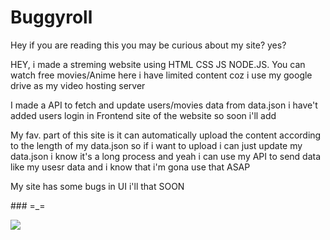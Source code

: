 # Buggyroll
<p>Hey if you are reading this you may be curious about my site? yes?</p>
<p>HEY, i made a streming website using HTML CSS JS NODE.JS. You can watch free movies/Anime here i have limited content coz i use my google drive as my video hosting server </p>
<p>I made a API to fetch and update users/movies data from data.json  i have't added users login in Frontend site of the website so soon i'll add  </p>
<p>My fav. part of this site is it can automatically upload the content according to the length of my data.json so if i want to upload i can just update my data.json i know it's a long process and yeah i can use my API to send data like my usesr data and i know that i'm gona use that ASAP </p>
<p>My site has some bugs in UI i'll that SOON </p>
### =_=  

<img src="https://media.tenor.com/N5fU8iyU9F4AAAAj/shigure-ui-dance.gif"> </img>